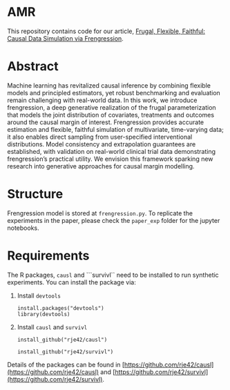 # AMR
This repository contains code for our article, [Frugal, Flexible, Faithful: Causal Data Simulation via Frengression](http://arxiv.org/abs/2503.15989).

# Abstract
Machine learning has revitalized causal inference by combining flexible models and principled estimators, yet robust benchmarking and evaluation remain challenging with real-world data. In this work, we introduce frengression, a deep generative realization of the frugal parameterization that models the joint distribution of covariates, treatments and outcomes around the causal margin of interest. Frengression provides accurate estimation and flexible, faithful simulation of multivariate, time-varying data; it also enables direct sampling from user-specified interventional distributions. Model consistency and extrapolation guarantees are established, with validation on real-world clinical trial data demonstrating frengression’s practical utility. We envision this framework sparking new research into generative approaches for causal margin modelling.

# Structure
Frengression model is stored at ```frengression.py```.  To replicate the experiments in the paper, please check the ```paper_exp``` folder for the jupyter notebooks.

# Requirements
The R packages, ```causl``` and ```survivl`` need to be installed to run synthetic experiments. You can install the package via:
1. Install ```devtools```
   ```
   install.packages("devtools")
   library(devtools)
   ```
2. Install ```causl``` and ```survivl```
   ```
   install_github("rje42/causl")

   install_github("rje42/survivl")
   ```
Details of the packages can be found in [https://github.com/rje42/causl](https://github.com/rje42/causl) and [https://github.com/rje42/survivl](https://github.com/rje42/survivl).